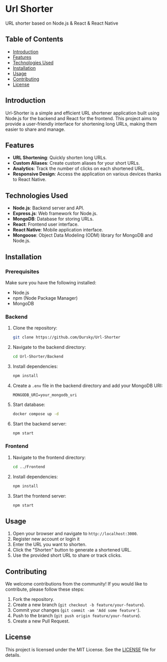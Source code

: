 # Url Shorter

URL shorter based on Node.js & React & React Native

## Table of Contents

- [Introduction](#introduction)
- [Features](#features)
- [Technologies Used](#technologies-used)
- [Installation](#installation)
- [Usage](#usage)
- [Contributing](#contributing)
- [License](#license)

## Introduction

Url-Shorter is a simple and efficient URL shortener application built using Node.js for the backend and React for the frontend. This project aims to provide a user-friendly interface for shortening long URLs, making them easier to share and manage.

## Features

- **URL Shortening**: Quickly shorten long URLs.
- **Custom Aliases**: Create custom aliases for your short URLs.
- **Analytics**: Track the number of clicks on each shortened URL.
- **Responsive Design**: Access the application on various devices thanks to React Native.

## Technologies Used

- **Node.js**: Backend server and API.
- **Express.js**: Web framework for Node.js.
- **MongoDB**: Database for storing URLs.
- **React**: Frontend user interface.
- **React Native**: Mobile application interface.
- **Mongoose**: Object Data Modeling (ODM) library for MongoDB and Node.js.

## Installation

### Prerequisites

Make sure you have the following installed:

- Node.js
- npm (Node Package Manager)
- MongoDB

### Backend

1. Clone the repository:
   ```sh
   git clone https://github.com/Dursky/Url-Shorter
   ```
2. Navigate to the backend directory:
   ```sh
   cd Url-Shorter/Backend
   ```
3. Install dependencies:
   ```sh
   npm install
   ```
4. Create a `.env` file in the backend directory and add your MongoDB URI:
   ```env
   MONGODB_URI=your_mongodb_uri
   ```
5. Start database:

   ```sh
   docker compose up -d
   ```

6. Start the backend server:
   ```sh
   npm start
   ```

### Frontend

1. Navigate to the frontend directory:
   ```sh
   cd ../Frontend
   ```
2. Install dependencies:
   ```sh
   npm install
   ```
3. Start the frontend server:
   ```sh
   npm start
   ```

## Usage

1. Open your browser and navigate to `http://localhost:3000`.
2. Register new account or login it
3. Enter the URL you want to shorten.
4. Click the "Shorten" button to generate a shortened URL.
5. Use the provided short URL to share or track clicks.

## Contributing

We welcome contributions from the community! If you would like to contribute, please follow these steps:

1. Fork the repository.
2. Create a new branch (`git checkout -b feature/your-feature`).
3. Commit your changes (`git commit -am 'Add some feature'`).
4. Push to the branch (`git push origin feature/your-feature`).
5. Create a new Pull Request.

## License

This project is licensed under the MIT License. See the [LICENSE](LICENSE) file for details.
